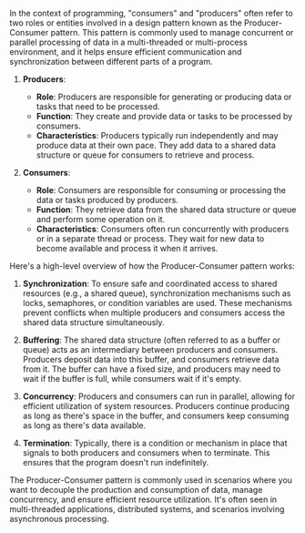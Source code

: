 In the context of programming, "consumers" and "producers" often refer to two roles or entities involved in a design pattern known as the Producer-Consumer pattern. This pattern is commonly used to manage concurrent or parallel processing of data in a multi-threaded or multi-process environment, and it helps ensure efficient communication and synchronization between different parts of a program.

1. **Producers**:
   - **Role**: Producers are responsible for generating or producing data or tasks that need to be processed.
   - **Function**: They create and provide data or tasks to be processed by consumers.
   - **Characteristics**: Producers typically run independently and may produce data at their own pace. They add data to a shared data structure or queue for consumers to retrieve and process.

2. **Consumers**:
   - **Role**: Consumers are responsible for consuming or processing the data or tasks produced by producers.
   - **Function**: They retrieve data from the shared data structure or queue and perform some operation on it.
   - **Characteristics**: Consumers often run concurrently with producers or in a separate thread or process. They wait for new data to become available and process it when it arrives.

Here's a high-level overview of how the Producer-Consumer pattern works:

1. **Synchronization**: To ensure safe and coordinated access to shared resources (e.g., a shared queue), synchronization mechanisms such as locks, semaphores, or condition variables are used. These mechanisms prevent conflicts when multiple producers and consumers access the shared data structure simultaneously.

2. **Buffering**: The shared data structure (often referred to as a buffer or queue) acts as an intermediary between producers and consumers. Producers deposit data into this buffer, and consumers retrieve data from it. The buffer can have a fixed size, and producers may need to wait if the buffer is full, while consumers wait if it's empty.

3. **Concurrency**: Producers and consumers can run in parallel, allowing for efficient utilization of system resources. Producers continue producing as long as there's space in the buffer, and consumers keep consuming as long as there's data available.

4. **Termination**: Typically, there is a condition or mechanism in place that signals to both producers and consumers when to terminate. This ensures that the program doesn't run indefinitely.

The Producer-Consumer pattern is commonly used in scenarios where you want to decouple the production and consumption of data, manage concurrency, and ensure efficient resource utilization. It's often seen in multi-threaded applications, distributed systems, and scenarios involving asynchronous processing.